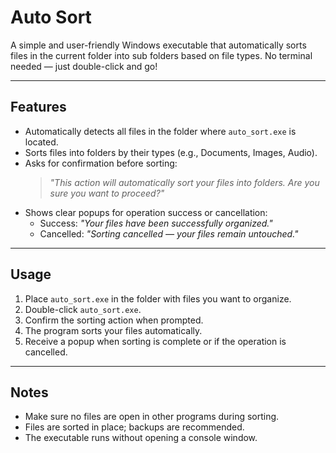 # Auto Sort

A simple and user-friendly Windows executable that automatically sorts files in the current folder into sub folders based on file types. No terminal needed — just double-click and go!

---

## Features

- Automatically detects all files in the folder where `auto_sort.exe` is located.
- Sorts files into folders by their types (e.g., Documents, Images, Audio).
- Asks for confirmation before sorting:
  > _"This action will automatically sort your files into folders. Are you sure you want to proceed?"_
- Shows clear popups for operation success or cancellation:
  - Success: _"Your files have been successfully organized."_
  - Cancelled: _"Sorting cancelled — your files remain untouched."_

---

## Usage

1. Place `auto_sort.exe` in the folder with files you want to organize.
2. Double-click `auto_sort.exe`.
3. Confirm the sorting action when prompted.
4. The program sorts your files automatically.
5. Receive a popup when sorting is complete or if the operation is cancelled.

---

## Notes

- Make sure no files are open in other programs during sorting.
- Files are sorted in place; backups are recommended.
- The executable runs without opening a console window.
